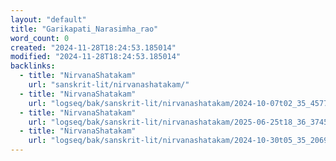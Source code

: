```yaml
---
layout: "default"
title: "Garikapati_Narasimha_rao"
word_count: 0
created: "2024-11-28T18:24:53.185014"
modified: "2024-11-28T18:24:53.185014"
backlinks:
  - title: "NirvanaShatakam"
    url: "sanskrit-lit/nirvanashatakam/"
  - title: "NirvanaShatakam"
    url: "logseq/bak/sanskrit-lit/nirvanashatakam/2024-10-07t02_35_45773zdesktop/"
  - title: "NirvanaShatakam"
    url: "logseq/bak/sanskrit-lit/nirvanashatakam/2025-06-25t18_36_37459zdesktop/"
  - title: "NirvanaShatakam"
    url: "logseq/bak/sanskrit-lit/nirvanashatakam/2024-10-30t05_35_20691zdesktop/"
---
```


